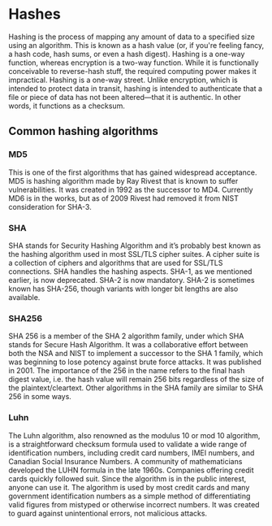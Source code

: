 # Hashes
Hashing is the process of mapping any amount of data to a specified size using an algorithm. This is known as a hash value (or, if you're feeling fancy, a hash code, hash sums, or even a hash digest). Hashing is a one-way function, whereas encryption is a two-way function. While it is functionally conceivable to reverse-hash stuff, the required computing power makes it impractical. Hashing is a one-way street.
Unlike encryption, which is intended to protect data in transit, hashing is intended to authenticate that a file or piece of data has not been altered—that it is authentic. In other words, it functions as a checksum.

## Common hashing algorithms
### MD5
This is one of the first algorithms that has gained widespread acceptance. MD5 is hashing algorithm made by Ray Rivest that is known to suffer vulnerabilities. It was created in 1992 as the successor to MD4. Currently MD6 is in the works, but as of 2009 Rivest had removed it from NIST consideration for SHA-3.

### SHA  
SHA stands for Security Hashing Algorithm and it’s probably best known as the hashing algorithm used in most SSL/TLS cipher suites. A cipher suite is a collection of ciphers and algorithms that are used for SSL/TLS connections. SHA handles the hashing aspects. SHA-1, as we mentioned earlier, is now deprecated. SHA-2 is now mandatory. SHA-2 is sometimes known has SHA-256, though variants with longer bit lengths are also available.

### SHA256
SHA 256 is a member of the SHA 2 algorithm family, under which SHA stands for Secure Hash Algorithm. It was a collaborative effort between both the NSA and NIST to implement a successor to the SHA 1 family, which was beginning to lose potency against brute force attacks. It was published in 2001.
The importance of the 256 in the name refers to the final hash digest value, i.e. the hash value will remain 256 bits regardless of the size of the plaintext/cleartext. Other algorithms in the SHA family are similar to SHA 256 in some ways.

### Luhn
The Luhn algorithm, also renowned as the modulus 10 or mod 10 algorithm, is a straightforward checksum formula used to validate a wide range of identification numbers, including credit card numbers, IMEI numbers, and Canadian Social Insurance Numbers. A community of mathematicians developed the LUHN formula in the late 1960s. Companies offering credit cards quickly followed suit. Since the algorithm is in the public interest, anyone can use it. The algorithm is used by most credit cards and many government identification numbers as a simple method of differentiating valid figures from mistyped or otherwise incorrect numbers. It was created to guard against unintentional errors, not malicious attacks.